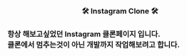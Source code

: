 <h3 style="text-align: center;">🛠 Instagram Clone 🛠<h3>
<p aligin="left">
    항상 해보고싶었던 Instagram 클론페이지 입니다.<br>
    클론에서 멈추는것이 아닌 개발까지 작업해보려고 합니다.
</p>
